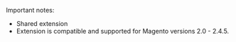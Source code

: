 Important notes:
- Shared extension
- Extension is compatible and supported for Magento versions 2.0 - 2.4.5.
